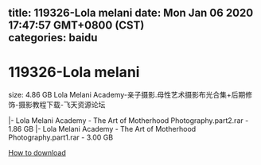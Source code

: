 
title: 119326-Lola melani
date: Mon Jan 06 2020 17:47:57 GMT+0800 (CST)    
categories: baidu
---

# 119326-Lola melani
size: 4.86 GB
 Lola Melani Academy-亲子摄影.母性艺术摄影布光合集+后期修饰-摄影教程下载-飞天资源论坛
 
|- Lola Melani Academy - The Art of Motherhood Photography.part2.rar - 1.86 GB
|- Lola Melani Academy - The Art of Motherhood Photography.part1.rar - 3.00 GB

[How to download](https://bpcam.bemobtrk.com/go/2ceec3aa-1ca2-46d6-b9ff-aaa5c184517c?jno=4985)